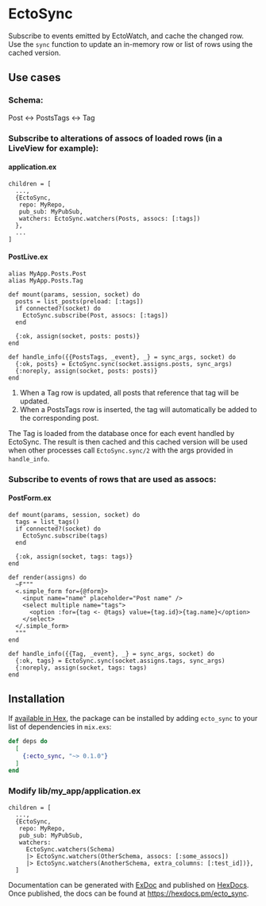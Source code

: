 # EctoSync

Subscribe to events emitted by EctoWatch, and cache the changed row. Use the `sync` function
to update an in-memory row or list of rows using the cached version. 

## Use cases
### Schema:
Post <-> PostsTags <-> Tag

### Subscribe to alterations of assocs of loaded rows (in a LiveView for example):
#### application.ex
```
children = [
  ...,
  {EctoSync,
   repo: MyRepo,
   pub_sub: MyPubSub,
   watchers: EctoSync.watchers(Posts, assocs: [:tags])
  },
  ...
]
```
#### PostLive.ex
```
alias MyApp.Posts.Post
alias MyApp.Posts.Tag

def mount(params, session, socket) do
  posts = list_posts(preload: [:tags])
  if connected?(socket) do
    EctoSync.subscribe(Post, assocs: [:tags])
  end

  {:ok, assign(socket, posts: posts)}
end

def handle_info({{PostsTags, _event}, _} = sync_args, socket) do
  {:ok, posts} = EctoSync.sync(socket.assigns.posts, sync_args)
  {:noreply, assign(socket, posts: posts)}
end
```
1. When a Tag row is updated, all posts that reference that tag will be updated.
2. When a PostsTags row is inserted, the tag will automatically be added to the corresponding post.

The Tag is loaded from the database once for each event handled by EctoSync. 
The result is then cached and this cached version will be used when other processes call
`EctoSync.sync/2` with the args provided in `handle_info`. 


### Subscribe to events of rows that are used as assocs:
#### PostForm.ex
```
def mount(params, session, socket) do
  tags = list_tags()
  if connected?(socket) do
    EctoSync.subscribe(tags)
  end

  {:ok, assign(socket, tags: tags)}
end

def render(assigns) do
  ~F"""
  <.simple_form for={@form}>
    <input name="name" placeholder="Post name" />
    <select multiple name="tags">
      <option :for={tag <- @tags} value={tag.id}>{tag.name}</option>
    </select>
  </.simple_form>
  """
end

def handle_info({{Tag, _event}, _} = sync_args, socket) do
  {:ok, tags} = EctoSync.sync(socket.assigns.tags, sync_args)
  {:noreply, assign(socket, tags: tags)
end
```

## Installation

If [available in Hex](https://hex.pm/docs/publish), the package can be installed
by adding `ecto_sync` to your list of dependencies in `mix.exs`:

```elixir
def deps do
  [
    {:ecto_sync, "~> 0.1.0"}
  ]
end
```
### Modify lib/my_app/application.ex
```
children = [
  ...,
  {EctoSync,
   repo: MyRepo,
   pub_sub: MyPubSub,
   watchers:
     EctoSync.watchers(Schema)
     |> EctoSync.watchers(OtherSchema, assocs: [:some_assocs])
     |> EctoSync.watchers(AnotherSchema, extra_columns: [:test_id])},
  ]
```

Documentation can be generated with [ExDoc](https://github.com/elixir-lang/ex_doc)
and published on [HexDocs](https://hexdocs.pm). Once published, the docs can
be found at <https://hexdocs.pm/ecto_sync>.

